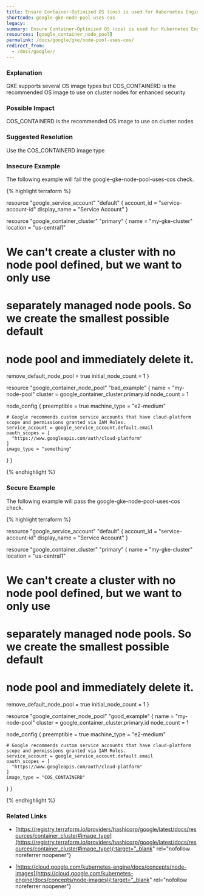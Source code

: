 ```yaml
---
title: Ensure Container-Optimized OS (cos) is used for Kubernetes Engine Clusters Node image
shortcode: google-gke-node-pool-uses-cos
legacy: 
summary: Ensure Container-Optimized OS (cos) is used for Kubernetes Engine Clusters Node image 
resources: [google_container_node_pool] 
permalink: /docs/google/gke/node-pool-uses-cos/
redirect_from: 
  - /docs/google//
---
```


### Explanation

GKE supports several OS image types but COS_CONTAINERD is the recommended OS image to use on cluster nodes for enhanced security

### Possible Impact
COS_CONTAINERD is the recommended OS image to use on cluster nodes

### Suggested Resolution
Use the COS_CONTAINERD image type


### Insecure Example

The following example will fail the google-gke-node-pool-uses-cos check.

{% highlight terraform %}

resource "google_service_account" "default" {
  account_id   = "service-account-id"
  display_name = "Service Account"
}

resource "google_container_cluster" "primary" {
  name     = "my-gke-cluster"
  location = "us-central1"

  # We can't create a cluster with no node pool defined, but we want to only use
  # separately managed node pools. So we create the smallest possible default
  # node pool and immediately delete it.
  remove_default_node_pool = true
  initial_node_count       = 1
}

resource "google_container_node_pool" "bad_example" {
  name       = "my-node-pool"
  cluster    = google_container_cluster.primary.id
  node_count = 1

  node_config {
    preemptible  = true
    machine_type = "e2-medium"

    # Google recommends custom service accounts that have cloud-platform scope and permissions granted via IAM Roles.
    service_account = google_service_account.default.email
    oauth_scopes = [
      "https://www.googleapis.com/auth/cloud-platform"
    ]
    image_type = "something"
  }
}

{% endhighlight %}



### Secure Example

The following example will pass the google-gke-node-pool-uses-cos check.

{% highlight terraform %}

resource "google_service_account" "default" {
  account_id   = "service-account-id"
  display_name = "Service Account"
}

resource "google_container_cluster" "primary" {
  name     = "my-gke-cluster"
  location = "us-central1"

  # We can't create a cluster with no node pool defined, but we want to only use
  # separately managed node pools. So we create the smallest possible default
  # node pool and immediately delete it.
  remove_default_node_pool = true
  initial_node_count       = 1
}

resource "google_container_node_pool" "good_example" {
  name       = "my-node-pool"
  cluster    = google_container_cluster.primary.id
  node_count = 1

  node_config {
    preemptible  = true
    machine_type = "e2-medium"

    # Google recommends custom service accounts that have cloud-platform scope and permissions granted via IAM Roles.
    service_account = google_service_account.default.email
    oauth_scopes = [
      "https://www.googleapis.com/auth/cloud-platform"
    ]
    image_type = "COS_CONTAINERD"
  }
}

{% endhighlight %}



### Related Links


- [https://registry.terraform.io/providers/hashicorp/google/latest/docs/resources/container_cluster#image_type](https://registry.terraform.io/providers/hashicorp/google/latest/docs/resources/container_cluster#image_type){:target="_blank" rel="nofollow noreferrer noopener"}

- [https://cloud.google.com/kubernetes-engine/docs/concepts/node-images](https://cloud.google.com/kubernetes-engine/docs/concepts/node-images){:target="_blank" rel="nofollow noreferrer noopener"}


